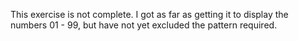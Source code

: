 This exercise is not complete. I got as far as getting it to display the numbers 01 - 99, but have not yet excluded the pattern required.
